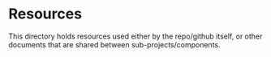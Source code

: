 Resources
=========
This directory holds resources used either by the repo/github itself, or other documents that are shared between sub-projects/components.
